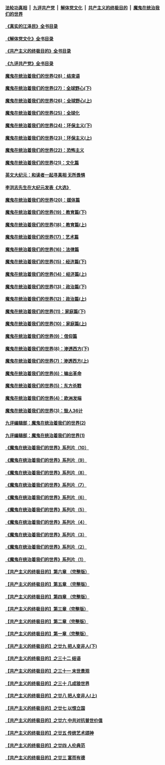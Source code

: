 ####  [法轮功真相](../../../../basic/blob/master/README.md?t=07080232) &nbsp;|&nbsp; [九评共产党](../../../../9ping.md/blob/master/README.md?t=07080232) &nbsp;|&nbsp; [解体党文化](../../../../jtdwh.md/blob/master/README.md?t=07080232)  &nbsp;|&nbsp; [共产主义的终极目的](../../../../gczydzjmd.md/blob/master/README.md?t=07080232) &nbsp;|&nbsp; [魔鬼在统治我们的世界](../../../../mgztzwmdsj.md/blob/master/README.md?t=07080232) 

#### [《真实的江泽民》全书目录](../pages/nsc422/n13721399.md?t=07080232) 

#### [《解体党文化》全书目录](../pages/nsc422/n13721157.md?t=07080232) 

#### [《共产主义的终极目的》全书目录](../pages/nsc422/n13721048.md?t=07080232) 

#### [《九评共产党》全书目录](../pages/nsc422/n13708085.md?t=07080232) 

#### [魔鬼在统治着我们的世界(28)：结束语](../pages/nsc422/n10936246.md?t=07080232) 

#### [魔鬼在统治着我们的世界(27)：全球野心(下)](../pages/nsc422/n10928319.md?t=07080232) 

#### [魔鬼在统治着我们的世界(26)：全球野心(上)](../pages/nsc422/n10900318.md?t=07080232) 

#### [魔鬼在统治着我们的世界(25)：全球化](../pages/nsc422/n10788205.md?t=07080232) 

#### [魔鬼在统治着我们的世界(24)：环保主义(下)](../pages/nsc422/n10695307.md?t=07080232) 

#### [魔鬼在统治着我们的世界(23)：环保主义(上)](../pages/nsc422/n10688613.md?t=07080232) 

#### [魔鬼在统治着我们的世界(22)：恐怖主义](../pages/nsc422/n10614727.md?t=07080232) 

#### [魔鬼在统治着我们的世界(21)：文化篇](../pages/nsc422/n10597706.md?t=07080232) 

#### [英文大纪元：和读者一起寻真相 无所畏惧](../pages/nsc422/n12542027.md?t=07080232) 

#### [李洪志先生在大纪元发表《大选》](../pages/nsc422/n12534746.md?t=07080232) 

#### [魔鬼在统治着我们的世界(20)：媒体篇](../pages/nsc422/n10586579.md?t=07080232) 

#### [魔鬼在统治着我们的世界(19)：教育篇(下)](../pages/nsc422/n10564808.md?t=07080232) 

#### [魔鬼在统治着我们的世界(18)：教育篇(上)](../pages/nsc422/n10526970.md?t=07080232) 

#### [魔鬼在统治着我们的世界(17)：艺术篇](../pages/nsc422/n10499093.md?t=07080232) 

#### [魔鬼在统治着我们的世界(16)：法律篇](../pages/nsc422/n10485969.md?t=07080232) 

#### [魔鬼在统治着我们的世界(15)：经济篇(下)](../pages/nsc422/n10469975.md?t=07080232) 

#### [魔鬼在统治着我们的世界(14)：经济篇(上)](../pages/nsc422/n10457370.md?t=07080232) 

#### [魔鬼在统治着我们的世界(13)：政治篇(下)](../pages/nsc422/n10448270.md?t=07080232) 

#### [魔鬼在统治着我们的世界(12)：政治篇(上)](../pages/nsc422/n10444576.md?t=07080232) 

#### [魔鬼在统治着我们的世界(11)：家庭篇(下)](../pages/nsc422/n10440961.md?t=07080232) 

#### [魔鬼在统治着我们的世界(10)：家庭篇(上)](../pages/nsc422/n10435448.md?t=07080232) 

#### [魔鬼在统治着我们的世界(9)：信仰篇](../pages/nsc422/n10432159.md?t=07080232) 

#### [魔鬼在统治着我们的世界(8)：渗透西方(下)](../pages/nsc422/n10429603.md?t=07080232) 

#### [魔鬼在统治着我们的世界(7)：渗透西方(上)](../pages/nsc422/n10426013.md?t=07080232) 

#### [魔鬼在统治着我们的世界(6)：输出革命](../pages/nsc422/n10421536.md?t=07080232) 

#### [魔鬼在统治着我们的世界(5)：东方杀戮](../pages/nsc422/n10417707.md?t=07080232) 

#### [魔鬼在统治着我们的世界(4)：欧洲发端](../pages/nsc422/n10414890.md?t=07080232) 

#### [魔鬼在统治着我们的世界(3)：毁人36计](../pages/nsc422/n10411583.md?t=07080232) 

#### [九评编辑部：魔鬼在统治着我们的世界(2)](../pages/nsc422/n10410036.md?t=07080232) 

#### [九评编辑部：魔鬼在统治着我们的世界(1)](../pages/nsc422/n10406825.md?t=07080232) 

#### [《魔鬼在统治着我们的世界》系列片（10）](../pages/nsc422/n12292670.md?t=07080232) 

#### [《魔鬼在统治着我们的世界》系列片（9）](../pages/nsc422/n12290859.md?t=07080232) 

#### [《魔鬼在统治着我们的世界》系列片（8）](../pages/nsc422/n12287445.md?t=07080232) 

#### [《魔鬼在统治着我们的世界》系列片（7）](../pages/nsc422/n12283425.md?t=07080232) 

#### [《魔鬼在统治着我们的世界》系列片（6）](../pages/nsc422/n12282314.md?t=07080232) 

#### [《魔鬼在统治着我们的世界》系列片（5）](../pages/nsc422/n12281419.md?t=07080232) 

#### [《魔鬼在统治着我们的世界》系列片（4）](../pages/nsc422/n12274024.md?t=07080232) 

#### [《魔鬼在统治着我们的世界》系列片（3）](../pages/nsc422/n12271322.md?t=07080232) 

#### [《魔鬼在统治着我们的世界》系列片（2）](../pages/nsc422/n12269049.md?t=07080232) 

#### [《魔鬼在统治着我们的世界》系列片（1）](../pages/nsc422/n12267575.md?t=07080232) 

#### [【共产主义的终极目的】第六章 （完整版）](../pages/nsc422/n11428913.md?t=07080232) 

#### [【共产主义的终极目的】第五章 （完整版）](../pages/nsc422/n11428912.md?t=07080232) 

#### [【共产主义的终极目的】第四章 （完整版）](../pages/nsc422/n11428907.md?t=07080232) 

#### [【共产主义的终极目的】第三章（完整版）](../pages/nsc422/n11428848.md?t=07080232) 

#### [【共产主义的终极目的】第二章（完整版）](../pages/nsc422/n11428831.md?t=07080232) 

#### [【共产主义的终极目的】第一章（完整版）](../pages/nsc422/n11417651.md?t=07080232) 

#### [【共产主义的终极目的】之廿九 把人变非人(下)](../pages/nsc422/n11344140.md?t=07080232) 

#### [【共产主义的终极目的】之三十二 结语](../pages/nsc422/n11360535.md?t=07080232) 

#### [【共产主义的终极目的】之三十一 末世景观](../pages/nsc422/n11351129.md?t=07080232) 

#### [【共产主义的终极目的】之三十 几成狼世界](../pages/nsc422/n11348280.md?t=07080232) 

#### [【共产主义的终极目的】之廿八 把人变非人(上)](../pages/nsc422/n11340492.md?t=07080232) 

#### [【共产主义的终极目的】之廿七 以恨立国](../pages/nsc422/n11336944.md?t=07080232) 

#### [【共产主义的终极目的】之廿六 中共对抗普世价值](../pages/nsc422/n11324785.md?t=07080232) 

#### [【共产主义的终极目的】之廿五 传统艺术颂神](../pages/nsc422/n11296396.md?t=07080232) 

#### [【共产主义的终极目的】之廿四 人伦典范](../pages/nsc422/n11296397.md?t=07080232) 

#### [【共产主义的终极目的】之廿三 富而有德](../pages/nsc422/n11283598.md?t=07080232) 

